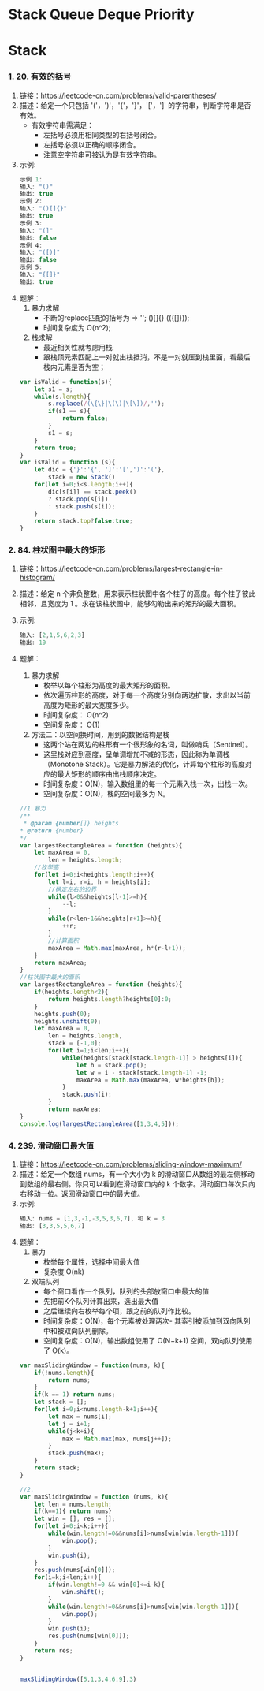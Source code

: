 # Stack Queue Deque Priority
# Stack
### 1. 20. 有效的括号
1. 链接：https://leetcode-cn.com/problems/valid-parentheses/
2. 描述：给定一个只包括 '('，')'，'{'，'}'，'['，']' 的字符串，判断字符串是否有效。
    - 有效字符串需满足：
        - 左括号必须用相同类型的右括号闭合。
        - 左括号必须以正确的顺序闭合。
        - 注意空字符串可被认为是有效字符串。
3. 示例:
    ```javascript
    示例 1:
    输入: "()"
    输出: true
    示例 2:
    输入: "()[]{}"
    输出: true
    示例 3:
    输入: "(]"
    输出: false
    示例 4:
    输入: "([)]"
    输出: false
    示例 5:
    输入: "{[]}"
    输出: true
    ```
4. 题解：
    1. 暴力求解
        - 不断的replace匹配的括号为 => ''; ()[]{} (({[]}));
        - 时间复杂度为 O(n^2);
    2. 栈求解
        - 最近相关性就考虑用栈
        - 跟栈顶元素匹配上一对就出栈抵消，不是一对就压到栈里面，看最后栈内元素是否为空；
    ```javascript   
    var isValid = function(s){
        let s1 = s;
        while(s.length){
            s.replace(/(\{\}|\(\)|\[\])/,'');
            if(s1 == s){
                return false;
            }
            s1 = s;
        }
        return true;
    }
    var isValid = function (s){
        let dic = {'}':'{', ']':'[',')':'('},
            stack = new Stack()
        for(let i=0;i<s.length;i++){
            dic[s[i]] == stack.peek()
            ? stack.pop(s[i]) 
            : stack.push(s[i]);
        }
        return stack.top?false:true;
    }
    ```
### 2. 84. 柱状图中最大的矩形
1. 链接：https://leetcode-cn.com/problems/largest-rectangle-in-histogram/
2. 描述：给定 n 个非负整数，用来表示柱状图中各个柱子的高度。每个柱子彼此相邻，且宽度为 1 。求在该柱状图中，能够勾勒出来的矩形的最大面积。
3. 示例:
    ```javascript   
    输入: [2,1,5,6,2,3]
    输出: 10
    ```
4. 题解：
    1. 暴力求解
        - 枚举以每个柱形为高度的最大矩形的面积。
        - 依次遍历柱形的高度，对于每一个高度分别向两边扩散，求出以当前高度为矩形的最大宽度多少。
        - 时间复杂度： O(n^2)
        - 空间复杂度：  O(1)
    2. 方法二：以空间换时间，用到的数据结构是栈
        - 这两个站在两边的柱形有一个很形象的名词，叫做哨兵（Sentinel）。
        - 这里栈对应到高度，呈单调增加不减的形态，因此称为单调栈（Monotone Stack）。它是暴力解法的优化，计算每个柱形的高度对应的最大矩形的顺序由出栈顺序决定。
        - 时间复杂度：O(N)，输入数组里的每一个元素入栈一次，出栈一次。
        - 空间复杂度：O(N)，栈的空间最多为 N。

    ```javascript
    //1.暴力
    /**
     * @param {number[]} heights
    * @return {number}
    */
    var largestRectangleArea = function (heights){
        let maxArea = 0,
            len = heights.length;
        //枚举高    
        for(let i=0;i<heights.length;i++){
            let l=i, r=i, h = heights[i];
            //确定左右的边界
            while(l>0&&heights[l-1]>=h){
                --l;
            }
            while(r<len-1&&heights[r+1]>=h){
                ++r;
            }
            //计算面积
            maxArea = Math.max(maxArea, h*(r-l+1));
        }
        return maxArea;
    } 
    //柱状图中最大的面积
    var largestRectangleArea = function (heights){
        if(heights.length<2){ 
            return heights.length?heights[0]:0;
        }
        heights.push(0);
        heights.unshift(0);
        let maxArea = 0,
            len = heights.length,
            stack = [-1,0];
            for(let i=1;i<len;i++){
                while(heights[stack[stack.length-1]] > heights[i]){
                    let h = stack.pop();
                    let w = i - stack[stack.length-1] -1;
                    maxArea = Math.max(maxArea, w*heights[h]);
                }
                stack.push(i);
            }
            return maxArea;
    }
    console.log(largestRectangleArea([1,3,4,5]));
    ```
### 4. 239. 滑动窗口最大值
1. 链接：https://leetcode-cn.com/problems/sliding-window-maximum/
2. 描述：给定一个数组 nums，有一个大小为 k 的滑动窗口从数组的最左侧移动到数组的最右侧。你只可以看到在滑动窗口内的 k 个数字。滑动窗口每次只向右移动一位。返回滑动窗口中的最大值。
3. 示例:
    ```javascript   
    输入: nums = [1,3,-1,-3,5,3,6,7], 和 k = 3
    输出: [3,3,5,5,6,7] 
    ```
4. 题解：
    1. 暴力 
        - 枚举每个属性，选择中间最大值  
        - 复杂度 O(nk)
    2. 双端队列
        - 每个窗口看作一个队列，队列的头部放窗口中最大的值
        - 先把前K个队列计算出来，选出最大值
        - 之后继续向右枚举每个项，跟之前的队列作比较。
        -  时间复杂度：O(N)，每个元素被处理两次- 其索引被添加到双向队列中和被双向队列删除。
        - 空间复杂度：O(N)，输出数组使用了 O(N−k+1) 空间，双向队列使用了 O(k)。
    ```javascript
    var maxSlidingWindow = function(nums, k){
        if(!nums.length){
            return nums;
        }
        if(k == 1) return nums;
        let stack = [];
        for(let i=0;i<nums.length-k+1;i++){
            let max = nums[i];
            let j = i+1;
            while(j<k+i){
                max = Math.max(max, nums[j++]);
            }        
            stack.push(max);
        }
        return stack;
    }
    
    //2. 
    var maxSlidingWindow = function (nums, k){
        let len = nums.length;
        if(k==1){ return nums}
        let win = [], res = [];
        for(let i=0;i<k;i++){
            while(win.length!=0&&nums[i]>nums[win[win.length-1]]){
                win.pop();
            }
            win.push(i);
        }
        res.push(nums[win[0]]);
        for(i=k;i<len;i++){
            if(win.length!=0 && win[0]<=i-k){
                win.shift();
            }
            while(win.length!=0&&nums[i]>nums[win[win.length-1]]){
                win.pop();
            }
            win.push(i);
            res.push(nums[win[0]]);
        }
        return res;
    }


    maxSlidingWindow([5,1,3,4,6,9],3)
    ```
